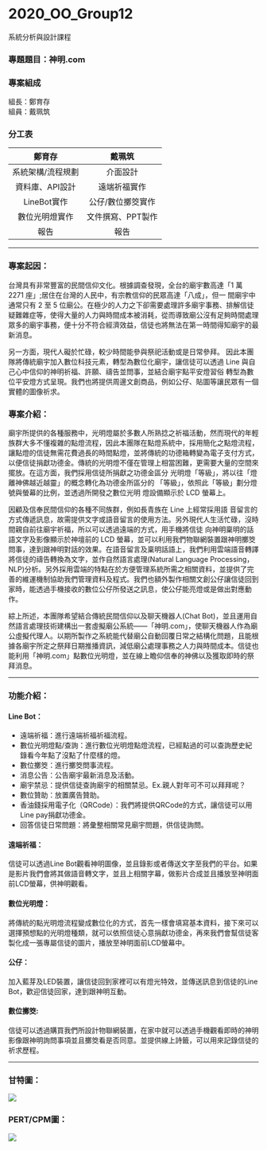 # 2020_OO_Group12
系統分析與設計課程

### 專題題目：神明.com

### 專案組成
組長：鄭育存
<br>
組員：戴珮筑

### 分工表
|鄭育存|戴珮筑|
|:----:|:----:|
|系統架構/流程規劃|介面設計|
|資料庫、API設計|遠端祈福實作|
|LineBot實作|公仔/數位擲筊實作|
|數位光明燈實作|文件撰寫、PPT製作|
|報告|報告|

---

### 專案起因：
台灣具有非常豐富的民間信仰文化。根據調查發現，全台的廟宇數高達「1 萬 2271 座」;居住在台灣的人民中，有宗教信仰的民眾高達「八成」，但一 間廟宇中通常只有 2 至 5 位廟公。在極少的人力之下卻需要處理許多廟宇事務、排解信徒疑難雜症等，使得大量的人力與時間成本被消耗，從而導致廟公沒有足夠時間處理眾多的廟宇事務，便十分不符合經濟效益，信徒也將無法在第一時間得知廟宇的最新消息。

另一方面，現代人礙於忙碌，較少時間能參與祭祀活動或是日常參拜。 因此本團隊將傳統廟宇加入數位科技元素，轉型為數位化廟宇，讓信徒可以透過 Line 與自己心中信仰的神明祈福、許願、禱告並問事，並結合廟宇點平安燈習俗 轉型為數位平安燈方式呈現。我們也將提供周邊文創商品，例如公仔、貼圖等讓民眾有一個實體的圖像祈求。

### 專案介紹：
廟宇所提供的各種服務中，光明燈屬於多數人所熟捻之祈福活動，然而現代的年輕族群大多不懂複雜的點燈流程，因此本團隊在點燈系統中，採用簡化之點燈流程，讓點燈的信徒無需花費過長的時間點燈，並將傳統的功德箱轉變為電子支付方式，以便信徒捐獻功德金。傳統的光明燈不僅在管理上相當困難，更需要大量的空間來擺放。在這方面，我們採用信徒所捐獻之功德金區分 光明燈「等級」，將以往「燈離神佛越近越靈」的概念轉化為功德金所區分的 「等級」，依照此「等級」劃分燈號與螢幕的比例，並透過所開發之數位光明 燈設備顯示於 LCD 螢幕上。
 
因顧及信奉民間信仰的各種不同族群，例如長青族在 Line 上經常採用語 音留言的方式傳遞訊息，故需提供文字或語音留言的使用方法。另外現代人生活忙碌，沒時間親自前往廟宇祈福，所以可以透過遠端的方式，用手機將信徒 向神明稟明的話語文字及影像顯示於神壇前的 LCD 螢幕，並可以利用我們物聯網裝置跟神明擲筊問事，達到跟神明對話的效果。在語音留言及稟明話語上，我們利用雲端語音轉譯將信徒的禱告轉換為文字，並作自然語言處理(Natural Language Processing，NLP)分析。另外採用雲端的特點在於方便管理系統所需之相關資料，並提供了完善的維運機制協助我們管理資料及程式。我們也額外製作相關文創公仔讓信徒回到家時，能透過手機接收的數位公仔所發送之訊息，使公仔能亮燈或是做出對應動作。

綜上所述，本團隊希望結合傳統民間信仰以及聊天機器人(Chat Bot)，並且運用自然語言處理技術建構出一套虛擬廟公系統——「神明.com」，使聊天機器人作為廟公虛擬代理人。以期所製作之系統能代替廟公自動回覆日常之結構化問題，且能根據各廟宇所定之祭拜日期推播資訊，減低廟公處理事務之人力與時間成本。信徒也能利用「神明.com」點數位光明燈，並在線上瞻仰信奉的神佛以及獲取即時的祭拜消息。

---

### 功能介紹：
#### Line Bot：
* 遠端祈福：進行遠端祈福祈福流程。
* 數位光明燈點/查詢：進行數位光明燈點燈流程，已經點過的可以查詢歷史紀錄看今年點了沒點了什麼樣的燈。
* 數位擲筊：進行擲筊問事流程。
* 消息公告：公告廟宇最新消息及活動。
* 廟宇禁忌：提供信徒查詢廟宇的相關禁忌。Ex.親人對年可不可以拜拜呢？
* 數位贊助：放置廣告贊助。
* 香油錢採用電子化（QRCode）：我們將提供QRCode的方式，讓信徒可以用Line pay捐獻功德金。
* 回答信徒日常問題：將彙整相關常見廟宇問題，供信徒詢問。
#### 遠端祈福：
信徒可以透過Line Bot觀看神明圖像，並且錄影或者傳送文字至我們的平台。如果是影片我們會將其做語音轉文字，並且上相關字幕，做影片合成並且播放至神明面前LCD螢幕，供神明觀看。
#### 數位光明燈：
將傳統的點光明燈流程變成數位化的方式，首先一樣會填寫基本資料，接下來可以選擇預想點的光明燈種類，就可以依照信徒心意捐獻功德金，再來我們會幫信徒客製化成一張專屬信徒的圖片，播放至神明面前LCD螢幕中。
#### 公仔：
加入藍芽及LED裝置，讓信徒回到家裡可以有燈光特效，並傳送訊息到信徒的Line Bot，歡迎信徒回家，達到跟神明互動。
#### 數位擲筊:
信徒可以透過購買我們所設計物聯網裝置，在家中就可以透過手機觀看即時的神明影像跟神明詢問事項並且擲筊看是否同意。並提供線上詩籤，可以用來記錄信徒的祈求歷程。

---

### 甘特圖：
![](https://i.imgur.com/atA4hKF.jpg)

### PERT/CPM圖：

![](https://i.imgur.com/m1bbcP1.png)





